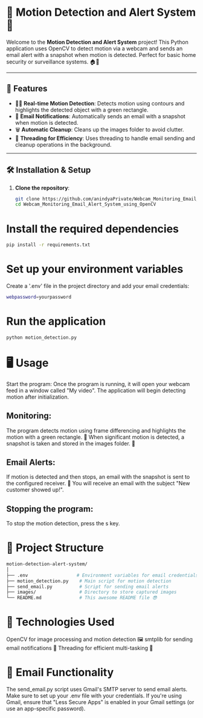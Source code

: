 # 📸 Motion Detection and Alert System 🚨

Welcome to the **Motion Detection and Alert System** project! This Python application uses OpenCV to detect motion via a webcam and sends an email alert with a snapshot when motion is detected. Perfect for basic home security or surveillance systems. 🏠👀

---

## 🎯 Features

- 🕵️‍♂️ **Real-time Motion Detection**: Detects motion using contours and highlights the detected object with a green rectangle.
- 📧 **Email Notifications**: Automatically sends an email with a snapshot when motion is detected.
- 🗑️ **Automatic Cleanup**: Cleans up the images folder to avoid clutter.
- 🧵 **Threading for Efficiency**: Uses threading to handle email sending and cleanup operations in the background.

---

## 🛠️ Installation & Setup

1. **Clone the repository**:
   ```bash
   git clone https://github.com/anindyaPrivate/Webcam_Monitoring_Email_Alert_System_using_OpenCV.git
   cd Webcam_Monitoring_Email_Alert_System_using_OpenCV
   ```
   
# Install the required dependencies
```bash
pip install -r requirements.txt
```
# Set up your environment variables

Create a '.env' file in the project directory and add your email credentials:
```bash
webpassword=yourpassword
```
# Run the application
```bash
python motion_detection.py
```

# 🖥️ Usage
Start the program:
Once the program is running, it will open your webcam feed in a window called "My video". The application will begin detecting motion after initialization.

## Monitoring:

The program detects motion using frame differencing and highlights the motion with a green rectangle. 📐
When significant motion is detected, a snapshot is taken and stored in the images folder. 📸

## Email Alerts:

If motion is detected and then stops, an email with the snapshot is sent to the configured receiver. 📧
You will receive an email with the subject "New customer showed up!".
## Stopping the program:

To stop the motion detection, press the s key.

# 📂 Project Structure
```bash
motion-detection-alert-system/
│
├── .env                  # Environment variables for email credentials
├── motion_detection.py    # Main script for motion detection
├── send_email.py          # Script for sending email alerts
├── images/                # Directory to store captured images
└── README.md              # This awesome README file 😎
```
# 🚀 Technologies Used
OpenCV for image processing and motion detection 🖼️
smtplib for sending email notifications 💌
Threading for efficient multi-tasking 🧵

# 📧 Email Functionality
The send_email.py script uses Gmail's SMTP server to send email alerts. Make sure to set up your .env file with your credentials. If you're using Gmail, ensure that "Less Secure Apps" is enabled in your Gmail settings (or use an app-specific password).
